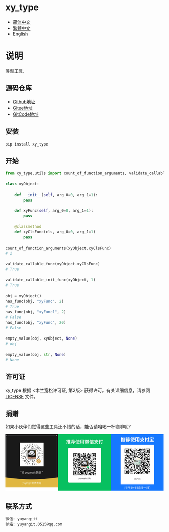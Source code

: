 <!--
 * @Author: yuyangit yuyangit.0515@qq.com
 * @Date: 2024-10-18 12:34:50
 * @LastEditors: yuyangit yuyangit.0515@qq.com
 * @LastEditTime: 2024-10-24 10:14:22
 * @FilePath: /xy_type/README.md
 * @Description: 这是默认设置,请设置`customMade`, 打开koroFileHeader查看配置 进行设置: https://github.com/OBKoro1/koro1FileHeader/wiki/%E9%85%8D%E7%BD%AE
-->
# xy_type

- [简体中文](./README.md)
- [繁體中文](readme/README.zh-hant.md)
- [English](readme/README.en.md)

# 说明
类型工具.

## 源码仓库

- <a href="https://github.com/xy-base/xy_type.git" target="_blank">Github地址</a>  
- <a href="https://gitee.com/xy-opensource/xy_type.git" target="_blank">Gitee地址</a>  
- <a href="https://gitcode.com/xy-opensource/xy_type.git" target="_blank">GitCode地址</a>  

## 安装

```
pip install xy_type
```

## 开始

```python
from xy_type.utils import count_of_function_arguments, validate_callable_func, validate_callable_init_func, has_func, empty_value

class xyObject:

    def __init__(self, arg_0=0, arg_1=1):
        pass

    def xyFunc(self, arg_0=0, arg_1=1):
        pass

    @classmethod
    def xyClsFunc(cls, arg_0=0, arg_1=1)
        pass

count_of_function_arguments(xyObject.xyClsFunc)
# 2

validate_callable_func(xyObject.xyClsFunc)
# True

validate_callable_init_func(xyObject, 1)
# True

obj = xyObject()
has_func(obj, "xyFunc", 2)
# True
has_func(obj, "xyFunc1", 2)
# False
has_func(obj, "xyFunc", 20)
# False

empty_value(obj, xyObject, None)
# obj

empty_value(obj, str, None)
# None

```

## 许可证
xy_type 根据 <木兰宽松许可证, 第2版> 获得许可。有关详细信息，请参阅 [LICENSE](LICENSE) 文件。

## 捐赠

如果小伙伴们觉得这些工具还不错的话，能否请咱喝一杯咖啡呢?  

![Pay-Total](./readme/Pay-Total.png)


## 联系方式

```
微信: yuyangiit
邮箱: yuyangit.0515@qq.com
```